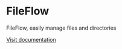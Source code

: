 # FileFlow
FileFlow, easily manage files and directories

<a href="Docs">
    Visit documentation
</a>
